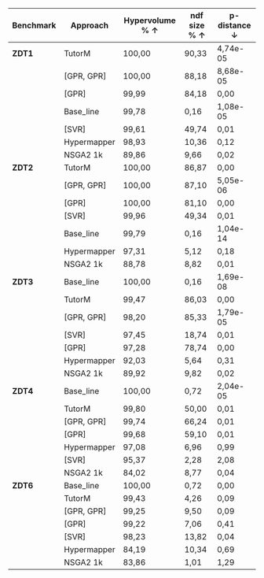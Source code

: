 | **Benchmark** 	| **Approach**    	| **Hypervolume %** ↑  	| **ndf size** % ↑	| **p-distance** ↓|
|---------	|-------------	|-------------	|------------	|------------	|
| **ZDT1**    	| TutorM      	| 100,00      	| 90,33      	| 4,74e-05   	|
|       	| [GPR, GPR]  	| 100,00      	| 88,18      	| 8,68e-05   	|
|       	| [GPR]       	| 99,99       	| 84,18      	| 0,00       	|
|       	| Base_line   	| 99,78       	| 0,16       	| 1,08e-05   	|
|       	| [SVR]       	| 99,61       	| 49,74      	| 0,01       	|
|       	| Hypermapper 	| 98,93       	| 10,36      	| 0,12       	|
|       	| NSGA2 1k    	| 89,86       	| 9,66       	| 0,02       	|
| **ZDT2**    	| TutorM      	| 100,00      	| 86,87      	| 0,00       	|
|       	| [GPR, GPR]  	| 100,00      	| 87,10      	| 5,05e-06   	|
|       	| [GPR]       	| 100,00      	| 81,10      	| 0,00       	|
|       	| [SVR]       	| 99,96       	| 49,34      	| 0,01       	|
|       	| Base_line   	| 99,79       	| 0,16       	| 1,04e-14   	|
|       	| Hypermapper 	| 97,31       	| 5,12       	| 0,18       	|
|       	| NSGA2 1k    	| 88,78       	| 8,82       	| 0,01       	|
| **ZDT3**    	| Base_line   	| 100,00      	| 0,16       	| 1,69e-08   	|
|       	| TutorM      	| 99,47       	| 86,03      	| 0,00       	|
|       	| [GPR, GPR]  	| 98,20       	| 85,33      	| 1,79e-05   	|
|       	| [SVR]       	| 97,45       	| 18,74      	| 0,01       	|
|       	| [GPR]       	| 97,28       	| 78,74      	| 0,00       	|
|       	| Hypermapper 	| 92,03       	| 5,64       	| 0,31       	|
|       	| NSGA2 1k    	| 89,92       	| 9,82       	| 0,02       	|
| **ZDT4**    	| Base_line   	| 100,00      	| 0,72       	| 2,04e-05   	|
|       	| TutorM      	| 99,80       	| 50,00      	| 0,01       	|
|       	| [GPR, GPR]  	| 99,74       	| 66,24      	| 0,01       	|
|       	| [GPR]       	| 99,68       	| 59,10      	| 0,01       	|
|       	| Hypermapper 	| 97,08       	| 6,96       	| 0,99       	|
|       	| [SVR]       	| 95,37       	| 2,28       	| 2,08       	|
|       	| NSGA2 1k    	| 84,02       	| 8,77       	| 0,04       	|
| **ZDT6**    	| Base_line   	| 100,00      	| 0,72       	| 0,00       	|
|       	| TutorM      	| 99,43       	| 4,26       	| 0,09       	|
|       	| [GPR, GPR]  	| 99,25       	| 9,50       	| 0,09       	|
|       	| [GPR]       	| 99,22       	| 7,06       	| 0,41       	|
|       	| [SVR]       	| 98,23       	| 13,82      	| 0,04       	|
|       	| Hypermapper 	| 84,19       	| 10,34      	| 0,69       	|
|       	| NSGA2 1k    	| 83,86       	| 1,01       	| 1,29       	|
